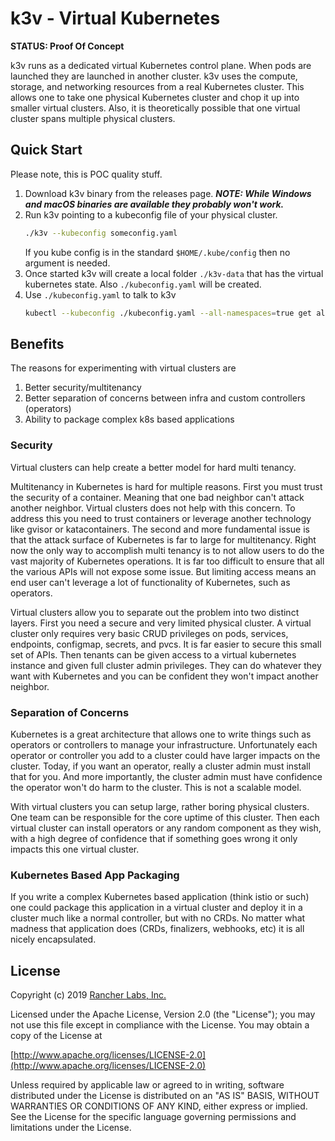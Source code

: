 k3v - Virtual Kubernetes
========

**STATUS: Proof Of Concept**

k3v runs as a dedicated virtual Kubernetes control plane.  When pods are
launched they are launched in another cluster.  k3v uses the compute,
storage, and networking resources from a real Kubernetes cluster. This
allows one to take one physical Kubernetes cluster and chop it up into
smaller virtual clusters. Also, it is theoretically possible that one
virtual cluster spans multiple physical clusters.

## Quick Start

Please note, this is POC quality stuff. 

1. Download k3v binary from the releases page.
    ***NOTE: While Windows and macOS binaries are available they probably won't work.***
2. Run k3v pointing to a kubeconfig file of your physical cluster.
    ```sh
    ./k3v --kubeconfig someconfig.yaml
    ```
   If you kube config is in the standard `$HOME/.kube/config` then no
   argument is needed.
3. Once started k3v will create a local folder `./k3v-data` that has the
   virtual kubernetes state.  Also `./kubeconfig.yaml` will be created.
4. Use `./kubeconfig.yaml` to talk to k3v
    ```sh
   kubectl --kubeconfig ./kubeconfig.yaml --all-namespaces=true get all
    ```

## Benefits

The reasons for experimenting with virtual clusters are

1. Better security/multitenancy
2. Better separation of concerns between infra and custom controllers (operators) 
3. Ability to package complex k8s based applications

### Security

Virtual clusters can help create a better model for hard multi tenancy.

Multitenancy in Kubernetes is hard for multiple reasons.  First you must
trust the security of a container.  Meaning that one bad neighbor can't
attack another neighbor. Virtual clusters does not help with this concern.
To address this you need to trust containers or leverage another technology
like gvisor or katacontainers.  The second and more fundamental issue is
that the attack surface of Kubernetes is far to large for multitenancy.  Right
now the only way to accomplish multi tenancy is to not allow users to do the
vast majority of Kubernetes operations.  It is far too difficult to ensure that
all the various APIs will not expose some issue.  But limiting access means
an end user can't leverage a lot of functionality of Kubernetes, such as
operators.

Virtual clusters allow you to separate out the problem into two distinct layers.
First you need a secure and very limited physical cluster.  A virtual cluster only
requires very basic CRUD privileges on pods, services, endpoints, configmap,
secrets, and pvcs. It is far easier to secure this small set of APIs. Then
tenants can be given access to a virtual kubernetes instance and given full
cluster admin privileges.  They can do whatever they want with Kubernetes and
you can be confident they won't impact another neighbor.

### Separation of Concerns

Kubernetes is a great architecture that allows one to write things such as
operators or controllers to manage your infrastructure.  Unfortunately each
operator or controller you add to a cluster could have larger impacts on the
cluster.  Today, if you want an operator, really a cluster admin must install
that for you.  And more importantly, the cluster admin must have confidence
the operator won't do harm to the cluster.  This is not a scalable model.

With virtual clusters you can setup large, rather boring physical clusters. One
team can be responsible for the core uptime of this cluster.  Then each virtual
cluster can install operators or any random component as they wish, with a high
degree of confidence that if something goes wrong it only impacts this one
virtual cluster.

### Kubernetes Based App Packaging

If you write a complex Kubernetes based application (think istio or such) one
could package this application in a virtual cluster and deploy it in a cluster
much like a normal controller, but with no CRDs. No matter what madness that
application does (CRDs, finalizers, webhooks, etc) it is all nicely encapsulated.

## License
Copyright (c) 2019 [Rancher Labs, Inc.](http://rancher.com)

Licensed under the Apache License, Version 2.0 (the "License");
you may not use this file except in compliance with the License.
You may obtain a copy of the License at

[http://www.apache.org/licenses/LICENSE-2.0](http://www.apache.org/licenses/LICENSE-2.0)

Unless required by applicable law or agreed to in writing, software
distributed under the License is distributed on an "AS IS" BASIS,
WITHOUT WARRANTIES OR CONDITIONS OF ANY KIND, either express or implied.
See the License for the specific language governing permissions and
limitations under the License.

